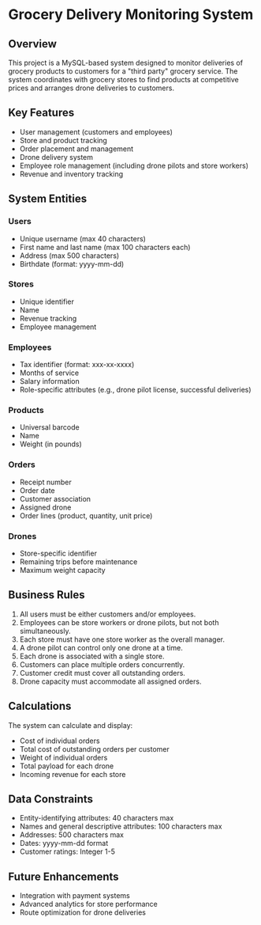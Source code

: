 # Grocery Delivery Monitoring System

## Overview

This project is a MySQL-based system designed to monitor deliveries of grocery products to customers for a "third party" grocery service. The system coordinates with grocery stores to find products at competitive prices and arranges drone deliveries to customers.

## Key Features

- User management (customers and employees)
- Store and product tracking
- Order placement and management
- Drone delivery system
- Employee role management (including drone pilots and store workers)
- Revenue and inventory tracking

## System Entities

### Users
- Unique username (max 40 characters)
- First name and last name (max 100 characters each)
- Address (max 500 characters)
- Birthdate (format: yyyy-mm-dd)

### Stores
- Unique identifier
- Name
- Revenue tracking
- Employee management

### Employees
- Tax identifier (format: xxx-xx-xxxx)
- Months of service
- Salary information
- Role-specific attributes (e.g., drone pilot license, successful deliveries)

### Products
- Universal barcode
- Name
- Weight (in pounds)

### Orders
- Receipt number
- Order date
- Customer association
- Assigned drone
- Order lines (product, quantity, unit price)

### Drones
- Store-specific identifier
- Remaining trips before maintenance
- Maximum weight capacity

## Business Rules

1. All users must be either customers and/or employees.
2. Employees can be store workers or drone pilots, but not both simultaneously.
3. Each store must have one store worker as the overall manager.
4. A drone pilot can control only one drone at a time.
5. Each drone is associated with a single store.
6. Customers can place multiple orders concurrently.
7. Customer credit must cover all outstanding orders.
8. Drone capacity must accommodate all assigned orders.

## Calculations

The system can calculate and display:
- Cost of individual orders
- Total cost of outstanding orders per customer
- Weight of individual orders
- Total payload for each drone
- Incoming revenue for each store

## Data Constraints

- Entity-identifying attributes: 40 characters max
- Names and general descriptive attributes: 100 characters max
- Addresses: 500 characters max
- Dates: yyyy-mm-dd format
- Customer ratings: Integer 1-5

## Future Enhancements

- Integration with payment systems
- Advanced analytics for store performance
- Route optimization for drone deliveries
